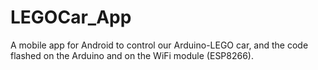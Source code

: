 # LEGOCar_App
A mobile app for Android to control our Arduino-LEGO car, and the code flashed on the Arduino and on the WiFi module (ESP8266).

